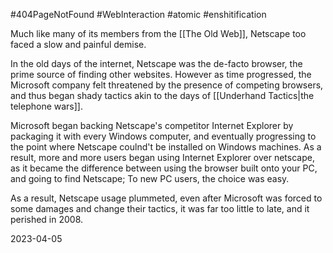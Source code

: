 #404PageNotFound #WebInteraction #atomic #enshitification 

Much like many of its members from the [[The Old Web]], Netscape too faced a slow and painful demise.

In the old days of the internet, Netscape was the de-facto browser, the prime source of finding other websites. However as time progressed, the Microsoft company felt threatened by the presence of competing browsers, and thus began shady tactics akin to the days of [[Underhand Tactics|the telephone wars]]. 

Microsoft began backing Netscape's competitor Internet Explorer by packaging it with every Windows computer, and eventually progressing to the point where Netscape coulnd't be installed on Windows machines. As a result, more and more users began using Internet Explorer over netscape, as it became the difference between using the browser built onto your PC, and going to find Netscape; To new PC users, the choice was easy. 

As a result, Netscape usage plummeted, even after Microsoft was forced to some damages and change their tactics, it was far too little to late, and it perished in 2008.

2023-04-05